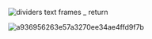 

![dividers   text frames _ return](https://github.com/user-attachments/assets/3fec18e1-85e4-410d-b783-3abb0d4e4c55)




![a936956263e57a3270ee34ae4ffd9f7b](https://github.com/user-attachments/assets/345980d3-5f0e-4f76-8906-3aab292c169e)
